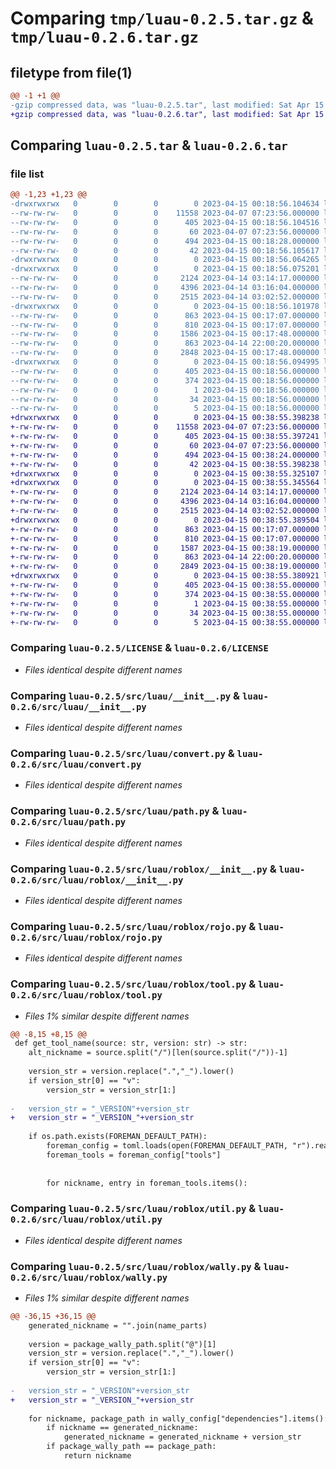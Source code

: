 # Comparing `tmp/luau-0.2.5.tar.gz` & `tmp/luau-0.2.6.tar.gz`

## filetype from file(1)

```diff
@@ -1 +1 @@
-gzip compressed data, was "luau-0.2.5.tar", last modified: Sat Apr 15 00:18:56 2023, max compression
+gzip compressed data, was "luau-0.2.6.tar", last modified: Sat Apr 15 00:38:55 2023, max compression
```

## Comparing `luau-0.2.5.tar` & `luau-0.2.6.tar`

### file list

```diff
@@ -1,23 +1,23 @@
-drwxrwxrwx   0        0        0        0 2023-04-15 00:18:56.104634 luau-0.2.5/
--rw-rw-rw-   0        0        0    11558 2023-04-07 07:23:56.000000 luau-0.2.5/LICENSE
--rw-rw-rw-   0        0        0      405 2023-04-15 00:18:56.104516 luau-0.2.5/PKG-INFO
--rw-rw-rw-   0        0        0       60 2023-04-07 07:23:56.000000 luau-0.2.5/README.md
--rw-rw-rw-   0        0        0      494 2023-04-15 00:18:28.000000 luau-0.2.5/pyproject.toml
--rw-rw-rw-   0        0        0       42 2023-04-15 00:18:56.105617 luau-0.2.5/setup.cfg
-drwxrwxrwx   0        0        0        0 2023-04-15 00:18:56.064265 luau-0.2.5/src/
-drwxrwxrwx   0        0        0        0 2023-04-15 00:18:56.075201 luau-0.2.5/src/luau/
--rw-rw-rw-   0        0        0     2124 2023-04-14 03:14:17.000000 luau-0.2.5/src/luau/__init__.py
--rw-rw-rw-   0        0        0     4396 2023-04-14 03:16:04.000000 luau-0.2.5/src/luau/convert.py
--rw-rw-rw-   0        0        0     2515 2023-04-14 03:02:52.000000 luau-0.2.5/src/luau/path.py
-drwxrwxrwx   0        0        0        0 2023-04-15 00:18:56.101978 luau-0.2.5/src/luau/roblox/
--rw-rw-rw-   0        0        0      863 2023-04-15 00:17:07.000000 luau-0.2.5/src/luau/roblox/__init__.py
--rw-rw-rw-   0        0        0      810 2023-04-15 00:17:07.000000 luau-0.2.5/src/luau/roblox/rojo.py
--rw-rw-rw-   0        0        0     1586 2023-04-15 00:17:48.000000 luau-0.2.5/src/luau/roblox/tool.py
--rw-rw-rw-   0        0        0      863 2023-04-14 22:00:20.000000 luau-0.2.5/src/luau/roblox/util.py
--rw-rw-rw-   0        0        0     2848 2023-04-15 00:17:48.000000 luau-0.2.5/src/luau/roblox/wally.py
-drwxrwxrwx   0        0        0        0 2023-04-15 00:18:56.094995 luau-0.2.5/src/luau.egg-info/
--rw-rw-rw-   0        0        0      405 2023-04-15 00:18:56.000000 luau-0.2.5/src/luau.egg-info/PKG-INFO
--rw-rw-rw-   0        0        0      374 2023-04-15 00:18:56.000000 luau-0.2.5/src/luau.egg-info/SOURCES.txt
--rw-rw-rw-   0        0        0        1 2023-04-15 00:18:56.000000 luau-0.2.5/src/luau.egg-info/dependency_links.txt
--rw-rw-rw-   0        0        0       34 2023-04-15 00:18:56.000000 luau-0.2.5/src/luau.egg-info/requires.txt
--rw-rw-rw-   0        0        0        5 2023-04-15 00:18:56.000000 luau-0.2.5/src/luau.egg-info/top_level.txt
+drwxrwxrwx   0        0        0        0 2023-04-15 00:38:55.398238 luau-0.2.6/
+-rw-rw-rw-   0        0        0    11558 2023-04-07 07:23:56.000000 luau-0.2.6/LICENSE
+-rw-rw-rw-   0        0        0      405 2023-04-15 00:38:55.397241 luau-0.2.6/PKG-INFO
+-rw-rw-rw-   0        0        0       60 2023-04-07 07:23:56.000000 luau-0.2.6/README.md
+-rw-rw-rw-   0        0        0      494 2023-04-15 00:38:24.000000 luau-0.2.6/pyproject.toml
+-rw-rw-rw-   0        0        0       42 2023-04-15 00:38:55.398238 luau-0.2.6/setup.cfg
+drwxrwxrwx   0        0        0        0 2023-04-15 00:38:55.325107 luau-0.2.6/src/
+drwxrwxrwx   0        0        0        0 2023-04-15 00:38:55.345564 luau-0.2.6/src/luau/
+-rw-rw-rw-   0        0        0     2124 2023-04-14 03:14:17.000000 luau-0.2.6/src/luau/__init__.py
+-rw-rw-rw-   0        0        0     4396 2023-04-14 03:16:04.000000 luau-0.2.6/src/luau/convert.py
+-rw-rw-rw-   0        0        0     2515 2023-04-14 03:02:52.000000 luau-0.2.6/src/luau/path.py
+drwxrwxrwx   0        0        0        0 2023-04-15 00:38:55.389504 luau-0.2.6/src/luau/roblox/
+-rw-rw-rw-   0        0        0      863 2023-04-15 00:17:07.000000 luau-0.2.6/src/luau/roblox/__init__.py
+-rw-rw-rw-   0        0        0      810 2023-04-15 00:17:07.000000 luau-0.2.6/src/luau/roblox/rojo.py
+-rw-rw-rw-   0        0        0     1587 2023-04-15 00:38:19.000000 luau-0.2.6/src/luau/roblox/tool.py
+-rw-rw-rw-   0        0        0      863 2023-04-14 22:00:20.000000 luau-0.2.6/src/luau/roblox/util.py
+-rw-rw-rw-   0        0        0     2849 2023-04-15 00:38:19.000000 luau-0.2.6/src/luau/roblox/wally.py
+drwxrwxrwx   0        0        0        0 2023-04-15 00:38:55.380921 luau-0.2.6/src/luau.egg-info/
+-rw-rw-rw-   0        0        0      405 2023-04-15 00:38:55.000000 luau-0.2.6/src/luau.egg-info/PKG-INFO
+-rw-rw-rw-   0        0        0      374 2023-04-15 00:38:55.000000 luau-0.2.6/src/luau.egg-info/SOURCES.txt
+-rw-rw-rw-   0        0        0        1 2023-04-15 00:38:55.000000 luau-0.2.6/src/luau.egg-info/dependency_links.txt
+-rw-rw-rw-   0        0        0       34 2023-04-15 00:38:55.000000 luau-0.2.6/src/luau.egg-info/requires.txt
+-rw-rw-rw-   0        0        0        5 2023-04-15 00:38:55.000000 luau-0.2.6/src/luau.egg-info/top_level.txt
```

### Comparing `luau-0.2.5/LICENSE` & `luau-0.2.6/LICENSE`

 * *Files identical despite different names*

### Comparing `luau-0.2.5/src/luau/__init__.py` & `luau-0.2.6/src/luau/__init__.py`

 * *Files identical despite different names*

### Comparing `luau-0.2.5/src/luau/convert.py` & `luau-0.2.6/src/luau/convert.py`

 * *Files identical despite different names*

### Comparing `luau-0.2.5/src/luau/path.py` & `luau-0.2.6/src/luau/path.py`

 * *Files identical despite different names*

### Comparing `luau-0.2.5/src/luau/roblox/__init__.py` & `luau-0.2.6/src/luau/roblox/__init__.py`

 * *Files identical despite different names*

### Comparing `luau-0.2.5/src/luau/roblox/rojo.py` & `luau-0.2.6/src/luau/roblox/rojo.py`

 * *Files identical despite different names*

### Comparing `luau-0.2.5/src/luau/roblox/tool.py` & `luau-0.2.6/src/luau/roblox/tool.py`

 * *Files 1% similar despite different names*

```diff
@@ -8,15 +8,15 @@
 def get_tool_name(source: str, version: str) -> str:
 	alt_nickname = source.split("/")[len(source.split("/"))-1]
 	
 	version_str = version.replace(".","_").lower()
 	if version_str[0] == "v":
 		version_str = version_str[1:]
 
-	version_str = "_VERSION"+version_str
+	version_str = "_VERSION_"+version_str
 
 	if os.path.exists(FOREMAN_DEFAULT_PATH):
 		foreman_config = toml.loads(open(FOREMAN_DEFAULT_PATH, "r").read())
 		foreman_tools = foreman_config["tools"]
 
 
 		for nickname, entry in foreman_tools.items():
```

### Comparing `luau-0.2.5/src/luau/roblox/util.py` & `luau-0.2.6/src/luau/roblox/util.py`

 * *Files identical despite different names*

### Comparing `luau-0.2.5/src/luau/roblox/wally.py` & `luau-0.2.6/src/luau/roblox/wally.py`

 * *Files 1% similar despite different names*

```diff
@@ -36,15 +36,15 @@
 	generated_nickname = "".join(name_parts)
 
 	version = package_wally_path.split("@")[1]
 	version_str = version.replace(".","_").lower()
 	if version_str[0] == "v":
 		version_str = version_str[1:]
 
-	version_str = "_VERSION"+version_str
+	version_str = "_VERSION_"+version_str
 
 	for nickname, package_path in wally_config["dependencies"].items():
 		if nickname == generated_nickname:
 			generated_nickname = generated_nickname + version_str
 		if package_wally_path == package_path:
 			return nickname
```

